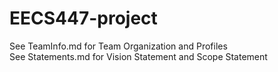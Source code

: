 ﻿# EECS447-project

See TeamInfo.md for Team Organization and Profiles  
See Statements.md for Vision Statement and Scope Statement
